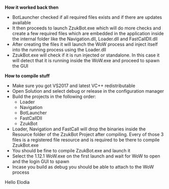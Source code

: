 **How it worked back then**

 - BotLauncher checked if all required files exists and if there are
   updates available
 - It then proceeds to launch ZzukBot.exe which will do more checks and
   create a few required files which are embedded in the application
   inside the internal folder like the Navigation.dll, Loader.dll and
   FastCallDll.dll
 - After creating the files it will launch the WoW process and inject
   itself into the running process using the Loader.dll
 - ZzukBot.exe will check if it is run injected or standalone. In
   this case it will detect that it is running inside the WoW.exe and
   proceed to spawn the GUI

**How to compile stuff**

 - Make sure you got VS2017 and latest VC++ redistributable
 - Open Solution and select debug or release in the configuration
   manager
 - Build the projects in the following order:
	 - Loader
	 - Navigation
	 - BotLauncher
	 - FastCallDll
	 - ZzukBot
 - Loader, Navigation and FastCall will drop the binaries inside the Resource folder of the ZzukBot Project after compiling. Every of those 3 files is a registered file resource and is required to be there to compile ZzukBot.exe
 - You should be fine to compile ZzukBot.exe and launch it
 - Select the 1.12.1 WoW.exe on the first launch and wait for WoW to open and the login GUI to spawn
 - Incase you build as debug you should be able to attach to the WoW process
 

Hello Elodia

